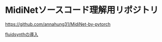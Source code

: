 # MidiNetソースコード理解用リポジトリ
https://github.com/annahung31/MidiNet-by-pytorch  
  
[fluidsynthの導入](https://github.com/fuurin/midi/blob/master/pyfluidsynth_install.md)  